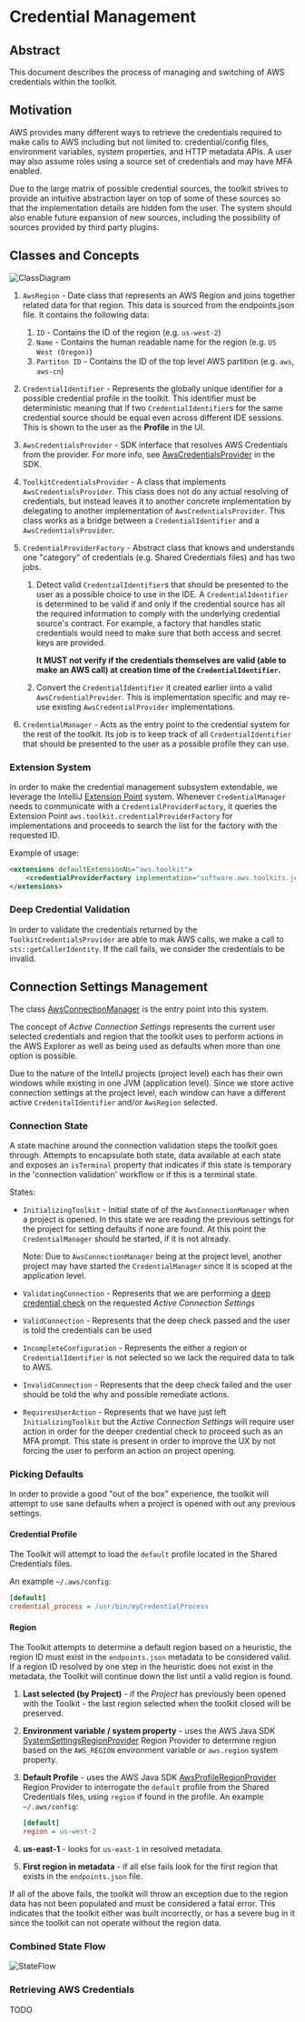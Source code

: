# Credential Management

## Abstract

This document describes the process of managing and switching of AWS credentials within the toolkit.

## Motivation

AWS provides many different ways to retrieve the credentials required to make calls to AWS including but not limited to:
credential/config files, environment variables, system properties, and HTTP metadata APIs. A user may also assume roles using 
a source set of credentials and may have MFA enabled. 

Due to the large matrix of possible credential sources, the toolkit strives to provide an intuitive abstraction layer on top of some of these sources so that 
the implementation details are hidden fom the user. The system should also enable future expansion of new sources, including the possibility of sources provided 
by third party plugins.

## Classes and Concepts
![ClassDiagram]

1. `AwsRegion` - Date class that represents an AWS Region and joins together related data for that region. This data is sourced from the endpoints.json file.
It contains the following data:
    1. `ID` - Contains the ID of the region  (e.g. `us-west-2`)
    1. `Name` - Contains the human readable name for the region (e.g. `US West (Oregon)`)
    1. `Partiton ID` - Contains the ID of the top level AWS partition (e.g. `aws`, `aws-cn`)

1. `CredentialIdentifier` - Represents the globally unique identifier for a possible credential profile in the toolkit. This identifier must be deterministic 
meaning that if two `CredentialIdentifier`s for the same credential source should be equal even across different IDE sessions. 
This is shown to the user as the **Profile** in the UI.

1. `AwsCredentialsProvider` - SDK interface that resolves AWS Credentials from the provider. For more info, see [AwsCredentialsProvider] in the SDK.

1. `ToolkitCredentialsProvider` - A class that implements `AwsCredentialsProvider`. This class does not
do any actual resolving of credentials, but instead leaves it to another concrete implementation by delegating to another implementation of 
`AwsCredentialsProvider`. This class works as a bridge between a `CredentialIdentifier` and a `AwsCredentialsProvider`.

1. `CredentialProviderFactory` - Abstract class that knows and understands one "category" of credentials (e.g. Shared Credentials files) and has two jobs.
 
    1. Detect valid `CredentialIdentifier`s that should be presented to the user as a possible choice to use in the IDE. A `CredentialIdentifier` is determined 
    to be valid if and only if the credential source has all the required information to comply with the underlying credential source's contract. For example, 
    a factory that handles static credentials would need to make sure that both access and secret keys are provided. 

        **It MUST not verify if the credentials themselves are valid (able to make an AWS call) at creation time of the `CredentialIdentifier`.**

    1. Convert the `CredentialIdentifier` it created earlier iinto a valid `AwsCredentialProvider`. This is implementation specific and may re-use existing 
    `AwsCredentialProvider` implementations.

1. `CredentialManager` - Acts as the entry point to the credential system for the rest of the toolkit. Its 
job is to keep track of all `CredentialIdentifier` that should be presented to the user as a possible profile they can use. 

### Extension System

In order to make the credential management subsystem extendable, we leverage the IntelliJ [Extension Point] system. Whenever `CredentialManager` needs to 
communicate with a `CredentialProviderFactory`, it queries the Extension Point `aws.toolkit.credentialProviderFactory` for implementations and proceeds to 
search the list for the factory with the requested ID.

Example of usage:
```xml
<extensions defaultExtensionNs="aws.toolkit">
    <credentialProviderFactory implementation="software.aws.toolkits.jetbrains.core.credentials.profiles.ProfileCredentialProviderFactory"/>
</extensions>
```

### Deep Credential Validation

In order to validate the credentials returned by the `ToolkitCredentialsProvider` are able to mak AWS calls, we make a call to `sts::getCallerIdentity`. 
If the call fails, we consider the credentials to be invalid.

## Connection Settings Management

The class [AwsConnectionManager] is the entry point into this system.

The concept of _Active Connection Settings_ represents the current user selected credentials and region that the toolkit uses to perform actions in the AWS Explorer as well as 
being used as defaults when more than one option is possible. 

Due to the nature of the IntellJ projects (project level) each has their own windows while existing in one JVM (application level). Since we store active 
connection settings at the project level,  each window can have a different active `CredenitalIdentifier` and/or `AwsRegion` selected.

### Connection State

A state machine around the connection validation steps the toolkit goes through. Attempts to encapsulate both state, data available at each state and exposes an
`isTerminal` property that indicates if this state is temporary in the 'connection validation' workflow or if this is a terminal state.

States:
* `InitializingToolkit` - Initial state of of the `AwsConnectionManager` when a project is opened. In this state we are reading the previous settings for the
project for setting defaults if none are found. At this point the `CredentialManager` should be started, if it is not already.

    Note: Due to `AwsConnectionManager` being at the project level, another project may have started the `CredentialManager` since it is scoped at the 
    application level.
* `ValidatingConnection` - Represents that we are performing a [deep credential check](#deep-credential-validation) on the requested _Active Connection Settings_
* `ValidConnection` - Represents that the deep check passed and the user is told the credentials can be used
* `IncompleteConfiguration` - Represents the either a region or `CredentialIdentifier` is not selected so we lack the required data to talk to AWS.
* `InvalidConnection` - Represents that the deep check failed and the user should be told the why and possible remediate actions.
* `RequiresUserAction` - Represents that we have just left `InitializingToolkit` but the _Active Connection Settings_ will require user action in order for the 
deeper credential check to proceed such as an MFA prompt. This state is present in order to improve the UX by not forcing the user to perform an action on 
project opening.

### Picking Defaults
In order to provide a good "out of the box" experience, the toolkit will attempt to use sane defaults when a project is opened with out any previous settings.

#### Credential Profile
The Toolkit will attempt to load the `default` profile located in the Shared Credentials files.

An example `~/.aws/config`:
```ini
[default]
credential_process = /usr/bin/myCredentialProcess
```

#### Region
The Toolkit attempts to determine a default region based on a heuristic, the region ID must exist in the `endpoints.json` metadata to be considered valid. 
If a region ID resolved by one step in the heuristic does not exist in the metadata, the Toolkit will continue down the list until a valid region is found.

1. **Last selected (by Project)** - if the _Project_ has previously been opened with the Toolkit - the last region selected when the toolkit closed will be 
preserved.
1. **Environment variable / system property** - uses the AWS Java SDK [SystemSettingsRegionProvider] Region Provider to determine region based on the 
`AWS_REGION` environment variable or `aws.region` system property.
1. **Default Profile** - uses the AWS Java SDK [AwsProfileRegionProvider] Region Provider to interrogate the `default` profile from the Shared Credentials 
files, using `region` if found in the profile. 
    An example `~/.aws/config`:
    ```ini
    [default]
    region = us-west-2
    ```

1. **us-east-1** - looks for `us-east-1` in resolved metadata.
1. **First region in metadata** - if all else fails look for the first region that exists in the `endpoints.json` file.

If all of the above fails, the toolkit will throw an exception due to the region data has not been populated and must be considered a fatal error. This 
indicates that the toolkit either was built incorrectly, or has a severe bug in it since the toolkit can not operate without the region data.

### Combined State Flow
![StateFlow]

### Retrieving AWS Credentials
TODO 

[AwsCredentialsProvider]: https://github.com/aws/aws-sdk-java-v2/blob/master/core/auth/src/main/java/software/amazon/awssdk/auth/credentials/AwsCredentialsProvider.java
[ClassDiagram]: images/classDiagram.svg
[Extension Point]: https://www.jetbrains.org/intellij/sdk/docs/basics/plugin_structure/plugin_extension_points.html
[AwsConnectionManager]: ../../jetbrains-core/src/software/aws/toolkits/jetbrains/core/credentials/AwsConnectionManager.kt
[StateFlow]: images/credManageStateFlow.svg
[SystemSettingsRegionProvider]: https://github.com/aws/aws-sdk-java-v2/blob/master/core/regions/src/main/java/software/amazon/awssdk/regions/providers/SystemSettingsRegionProvider.java
[AwsProfileRegionProvider]: https://github.com/aws/aws-sdk-java-v2/blob/master/core/regions/src/main/java/software/amazon/awssdk/regions/providers/AwsProfileRegionProvider.java
